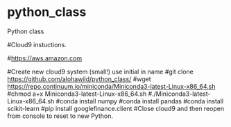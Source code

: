# python_class
Python class

#Cloud9 instuctions.

#https://aws.amazon.com

#Create new cloud9 system (small!) use initial in name
#git clone https://github.com/alohawild/python_class/
#wget https://repo.continuum.io/miniconda/Miniconda3-latest-Linux-x86_64.sh
#chmod a+x Miniconda3-latest-Linux-x86_64.sh
#./Miniconda3-latest-Linux-x86_64.sh
#conda install numpy
#conda install pandas
#conda install scikit-learn
#pip install googlefinance.client
#Close cloud9 and then reopen from console to reset to new Python.
